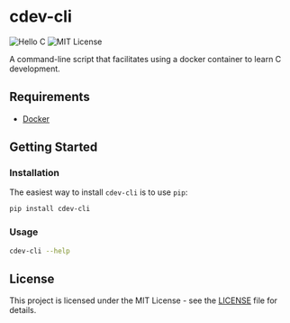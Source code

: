 # cdev-cli

![Hello C](https://img.shields.io/badge/Course-Introduction%20to%20C-blue)
![MIT License](https://img.shields.io/badge/License-MIT-green)

A command-line script that facilitates using a docker container to learn C development.

## Requirements

- [Docker](https://www.docker.com/)

## Getting Started

### Installation

The easiest way to install `cdev-cli` is to use `pip`:

```bash
pip install cdev-cli
```

### Usage

```bash
cdev-cli --help
```

## License

This project is licensed under the MIT License - see the [LICENSE](LICENSE) file for details.
